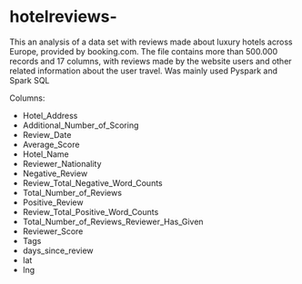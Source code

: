 # hotelreviews-
This an analysis of a data set with reviews made about luxury hotels across Europe, provided by booking.com. 
The file contains more than 500.000 records and 17 columns, with reviews made by the website users and other related information about the user travel. 
Was mainly used Pyspark and Spark SQL 

Columns: 
  - Hotel_Address
  - Additional_Number_of_Scoring
  - Review_Date
  - Average_Score
  - Hotel_Name
  - Reviewer_Nationality
  - Negative_Review
  - Review_Total_Negative_Word_Counts
  - Total_Number_of_Reviews 
  - Positive_Review
  - Review_Total_Positive_Word_Counts
  - Total_Number_of_Reviews_Reviewer_Has_Given
  - Reviewer_Score 
  - Tags 
  - days_since_review
  - lat
  - lng
